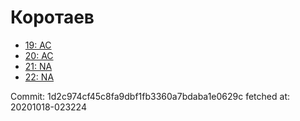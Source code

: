 # Коротаев
- [19: AC](19.md)
- [20: AC](20.md)
- [21: NA](21.md)
- [22: NA](22.md)

Commit: 1d2c974cf45c8fa9dbf1fb3360a7bdaba1e0629c
 fetched at: 20201018-023224
